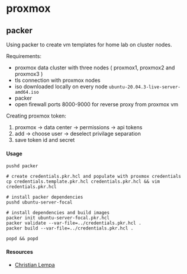# proxmox

## packer

Using packer to create vm templates for home lab on cluster nodes.

Requirements:
- proxmox data cluster with three nodes ( proxmox1, proxmox2 and proxmox3 )
- tls connection with proxmox nodes
- iso downloaded locally on every node `ubuntu-20.04.3-live-server-amd64.iso`
- packer
- open firewall ports 8000-9000 for reverse proxy from proxmox vm

Creating proxmox token:
1. proxmox -> data center -> permissions -> api tokens
2. add -> choose user -> deselect privilage separation
3. save token id and secret

#### Usage
```
pushd packer

# create credentials.pkr.hcl and populate with proxmox credentials
cp credentials.template.pkr.hcl credentials.pkr.hcl && vim credentials.pkr.hcl

# install packer dependencies
pushd ubuntu-server-focal

# install dependencies and build images
packer init ubuntu-server-focal.pkr.hcl
packer validate --var-file=../credentials.pkr.hcl .
packer build --var-file=../credentials.pkr.hcl .

popd && popd
```

#### Resources
- [Christian Lempa](https://www.youtube.com/@christianlempa)
